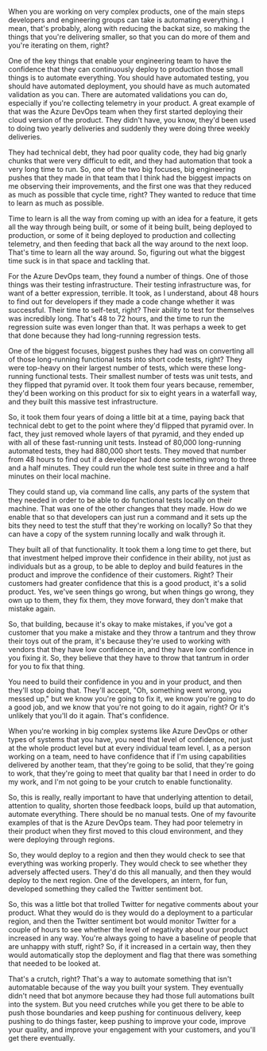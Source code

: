 When you are working on very complex products, one of the main steps developers and engineering groups can take is automating everything. I mean, that's probably, along with reducing the backat size, so making the things that you're delivering smaller, so that you can do more of them and you're iterating on them, right? 

One of the key things that enable your engineering team to have the confidence that they can continuously deploy to production those small things is to automate everything. You should have automated testing, you should have automated deployment, you should have as much automated validation as you can. There are automated validations you can do, especially if you're collecting telemetry in your product. A great example of that was the Azure DevOps team when they first started deploying their cloud version of the product. They didn't have, you know, they'd been used to doing two yearly deliveries and suddenly they were doing three weekly deliveries. 

They had technical debt, they had poor quality code, they had big gnarly chunks that were very difficult to edit, and they had automation that took a very long time to run. So, one of the two big focuses, big engineering pushes that they made in that team that I think had the biggest impacts on me observing their improvements, and the first one was that they reduced as much as possible that cycle time, right? They wanted to reduce that time to learn as much as possible. 

Time to learn is all the way from coming up with an idea for a feature, it gets all the way through being built, or some of it being built, being deployed to production, or some of it being deployed to production and collecting telemetry, and then feeding that back all the way around to the next loop. That's time to learn all the way around. So, figuring out what the biggest time suck is in that space and tackling that. 

For the Azure DevOps team, they found a number of things. One of those things was their testing infrastructure. Their testing infrastructure was, for want of a better expression, terrible. It took, as I understand, about 48 hours to find out for developers if they made a code change whether it was successful. Their time to self-test, right? Their ability to test for themselves was incredibly long. That's 48 to 72 hours, and the time to run the regression suite was even longer than that. It was perhaps a week to get that done because they had long-running regression tests. 

One of the biggest focuses, biggest pushes they had was on converting all of those long-running functional tests into short code tests, right? They were top-heavy on their largest number of tests, which were these long-running functional tests. Their smallest number of tests was unit tests, and they flipped that pyramid over. It took them four years because, remember, they'd been working on this product for six to eight years in a waterfall way, and they built this massive test infrastructure. 

So, it took them four years of doing a little bit at a time, paying back that technical debt to get to the point where they'd flipped that pyramid over. In fact, they just removed whole layers of that pyramid, and they ended up with all of these fast-running unit tests. Instead of 80,000 long-running automated tests, they had 880,000 short tests. They moved that number from 48 hours to find out if a developer had done something wrong to three and a half minutes. They could run the whole test suite in three and a half minutes on their local machine. 

They could stand up, via command line calls, any parts of the system that they needed in order to be able to do functional tests locally on their machine. That was one of the other changes that they made. How do we enable that so that developers can just run a command and it sets up the bits they need to test the stuff that they're working on locally? So that they can have a copy of the system running locally and walk through it. 

They built all of that functionality. It took them a long time to get there, but that investment helped improve their confidence in their ability, not just as individuals but as a group, to be able to deploy and build features in the product and improve the confidence of their customers. Right? Their customers had greater confidence that this is a good product, it's a solid product. Yes, we've seen things go wrong, but when things go wrong, they own up to them, they fix them, they move forward, they don't make that mistake again. 

So, that building, because it's okay to make mistakes, if you've got a customer that you make a mistake and they throw a tantrum and they throw their toys out of the pram, it's because they're used to working with vendors that they have low confidence in, and they have low confidence in you fixing it. So, they believe that they have to throw that tantrum in order for you to fix that thing. 

You need to build their confidence in you and in your product, and then they'll stop doing that. They'll accept, "Oh, something went wrong, you messed up," but we know you're going to fix it, we know you're going to do a good job, and we know that you're not going to do it again, right? Or it's unlikely that you'll do it again. That's confidence. 

When you're working in big complex systems like Azure DevOps or other types of systems that you have, you need that level of confidence, not just at the whole product level but at every individual team level. I, as a person working on a team, need to have confidence that if I'm using capabilities delivered by another team, that they're going to be solid, that they're going to work, that they're going to meet that quality bar that I need in order to do my work, and I'm not going to be your crutch to enable functionality. 

So, this is really, really important to have that underlying attention to detail, attention to quality, shorten those feedback loops, build up that automation, automate everything. There should be no manual tests. One of my favourite examples of that is the Azure DevOps team. They had poor telemetry in their product when they first moved to this cloud environment, and they were deploying through regions. 

So, they would deploy to a region and then they would check to see that everything was working properly. They would check to see whether they adversely affected users. They'd do this all manually, and then they would deploy to the next region. One of the developers, an intern, for fun, developed something they called the Twitter sentiment bot. 

So, this was a little bot that trolled Twitter for negative comments about your product. What they would do is they would do a deployment to a particular region, and then the Twitter sentiment bot would monitor Twitter for a couple of hours to see whether the level of negativity about your product increased in any way. You're always going to have a baseline of people that are unhappy with stuff, right? So, if it increased in a certain way, then they would automatically stop the deployment and flag that there was something that needed to be looked at. 

That's a crutch, right? That's a way to automate something that isn't automatable because of the way you built your system. They eventually didn't need that bot anymore because they had those full automations built into the system. But you need crutches while you get there to be able to push those boundaries and keep pushing for continuous delivery, keep pushing to do things faster, keep pushing to improve your code, improve your quality, and improve your engagement with your customers, and you'll get there eventually.